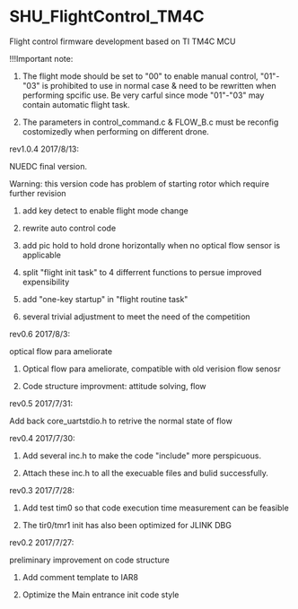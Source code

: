 # SHU_FlightControl_TM4C
Flight control firmware development based on TI TM4C MCU


!!!Important note:

1. The flight mode should be set to "00" to enable manual control, "01"-"03" is prohibited to use in normal case & need to be rewritten when performing spcific use. Be very carful since mode "01"-"03" may contain automatic flight task.

2. The parameters in control_command.c & FLOW_B.c must be reconfig costomizedly when performing on different drone.

rev1.0.4 2017/8/13:

NUEDC final version. 

Warning: this version code has problem of starting rotor which require further revision

1. add key detect to enable flight mode change

2. rewrite auto control code

3. add pic hold to hold drone horizontally when no optical flow sensor is applicable

4. split "flight init task" to 4 differrent functions to persue improved expensibility

5. add "one-key startup" in "flight routine task"

6. several trivial adjustment to meet the need of the competition


rev0.6 2017/8/3:

optical flow para ameliorate

1. Optical flow para ameliorate, compatible with old verision flow senosr

2. Code structure improvment: attitude solving, flow

rev0.5 2017/7/31:

Add back core_uartstdio.h to retrive the normal state of flow

rev0.4 2017/7/30:

1. Add several inc.h to make the code "include" more perspicuous.

2. Attach these inc.h to all the execuable files and bulid successfully.

rev0.3 2017/7/28:

1. Add test tim0 so that code execution time measurement can be feasible

2. The tir0/tmr1 init has also been optimized for JLINK DBG

rev0.2 2017/7/27:

preliminary improvement on code structure

1. Add comment template to IAR8

2. Optimize the Main entrance init code style

